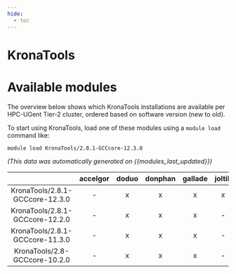 ```yaml
---
hide:
  - toc
---
```


KronaTools
==========

# Available modules


The overview below shows which KronaTools installations are available per HPC-UGent Tier-2 cluster, ordered based on software version (new to old).

To start using KronaTools, load one of these modules using a `module load` command like:

```shell
module load KronaTools/2.8.1-GCCcore-12.3.0
```

*(This data was automatically generated on {{modules_last_updated}})*  

| |accelgor|doduo|donphan|gallade|joltik|shinx|skitty|
| :---: | :---: | :---: | :---: | :---: | :---: | :---: | :---: |
|KronaTools/2.8.1-GCCcore-12.3.0|-|x|x|x|x|x|x|
|KronaTools/2.8.1-GCCcore-12.2.0|-|x|x|x|-|-|-|
|KronaTools/2.8.1-GCCcore-11.3.0|-|x|x|x|-|-|-|
|KronaTools/2.8-GCCcore-10.2.0|-|x|x|x|-|-|-|
